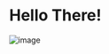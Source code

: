 # Hello There!

![image](https://user-images.githubusercontent.com/83295253/134915904-08aa1634-c144-45e2-ac45-34e2339bdd97.png)
